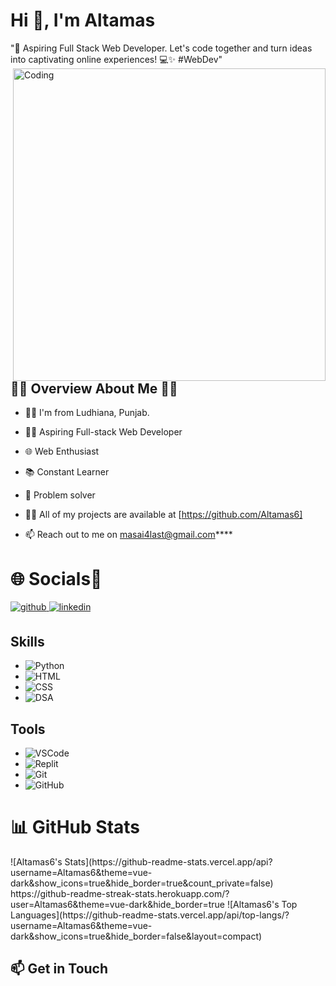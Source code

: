 <h1>Hi 👋, I'm Altamas</h1>

"🌟 Aspiring Full Stack Web Developer. Let's code together and turn ideas into captivating online experiences! 💻✨ #WebDev"
<img align="right" alt="Coding" width="500" src="https://i.pinimg.com/564x/bd/b8/d9/bdb8d9ba46a681ff5ac1b5e9400234a3.jpg">
## 👩‍💼 Overview About Me 👩‍💼
- 👩‍💻 I'm from Ludhiana, Punjab.
- 👩‍💻 Aspiring Full-stack Web Developer
- 🌐 Web Enthusiast
- 📚 Constant Learner
- 🚀 Problem solver

- 👩‍💻 All of my projects are available at [https://github.com/Altamas6]

- 📫 Reach out to me on masai4last@gmail.com****


<h1>🌐 Socials💫</h1>
<p align="left">
<a href="https://github.com/mansibagul82" target="_blank">
<img src=https://img.shields.io/badge/github-%2324292e.svg?&style=for-the-badge&logo=github&logoColor=white alt=github style="margin-bottom: 5px;" />
</a>
<a href="[https://www.linkedin.com/in/kishan-kumar08/](https://www.linkedin.com/in/mansi-ravindra-bagul-00a980265/)" target="_blank">
<img src=https://img.shields.io/badge/linkedin-%231E77B5.svg?&style=for-the-badge&logo=linkedin&logoColor=white alt=linkedin style="margin-bottom: 5px;" />
</a>

## Skills
- ![Python](https://img.shields.io/badge/Python-3776AB?style=flat&logo=python&logoColor=white)
- ![HTML](https://img.shields.io/badge/HTML5-E34F26?style=flat&logo=html5&logoColor=white)
- ![CSS](https://img.shields.io/badge/CSS3-1572B6?style=flat&logo=css3&logoColor=white)
- ![DSA](https://img.shields.io/badge/Data_Structures_%26_Algorithms-0082C9?style=flat)

## Tools
- ![VSCode](https://img.shields.io/badge/VSCode-007ACC?style=flat&logo=visual-studio-code&logoColor=white)
- ![Replit](https://img.shields.io/badge/Replit-667881?style=flat&logo=replit&logoColor=white)
- ![Git](https://img.shields.io/badge/Git-F05032?style=flat&logo=git&logoColor=white)
- ![GitHub](https://img.shields.io/badge/GitHub-181717?style=flat&logo=github&logoColor=white)


<h1 align="left">📊 GitHub Stats</h1>
![Altamas6's Stats](https://github-readme-stats.vercel.app/api?username=Altamas6&theme=vue-dark&show_icons=true&hide_border=true&count_private=false)
https://github-readme-streak-stats.herokuapp.com/?user=Altamas6&theme=vue-dark&hide_border=true
![Altamas6's Top Languages](https://github-readme-stats.vercel.app/api/top-langs/?username=Altamas6&theme=vue-dark&show_icons=true&hide_border=false&layout=compact)

## 📫 Get in Touch
